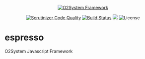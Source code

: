 <div align="center" markdown="1">

[![O2System Framework](http://o2system.id/assets/img/logo/logo-white-200px.png?logo)](http://o2system.id)
</div>

<div align="center" markdown="1">

[![Scrutinizer Code Quality](https://scrutinizer-ci.com/g/o2system/venus-form/badges/quality-score.png?b=master)](https://scrutinizer-ci.com/g/o2system/venus-form/?branch=master)
[![Build Status](https://scrutinizer-ci.com/g/o2system/venus-form/badges/build.png?b=master)](https://scrutinizer-ci.com/g/o2system/venus-form/build-status/master)
![](https://img.shields.io/npm/v/o2system-espresso.svg)
![License](https://img.shields.io/github/license/o2system/espresso.svg)

</div>

# espresso
O2System Javascript Framework
